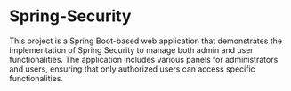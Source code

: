 # Spring-Security
This project is a Spring Boot-based web application that demonstrates the implementation of Spring Security to manage both admin and user functionalities. The application includes various panels for administrators and users, ensuring that only authorized users can access specific functionalities.
